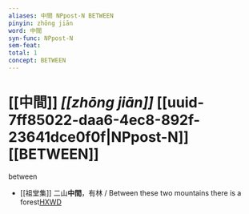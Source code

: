```yaml
---
aliases: 中間 NPpost-N BETWEEN
pinyin: zhōng jiān
word: 中間
syn-func: NPpost-N
sem-feat: 
total: 1
concept: BETWEEN 
---
```

# [[中間]] *[[zhōng jiān]]*  [[uuid-7ff85022-daa6-4ec8-892f-23641dce0f0f|NPpost-N]] [[BETWEEN]]
between
 - [[祖堂集]] 二山**中間**，有林 / Between these two mountains there is a forest[HXWD](https://hxwd.org/textview.html?location=KR6q0002_Yan_001-1015a.32)
